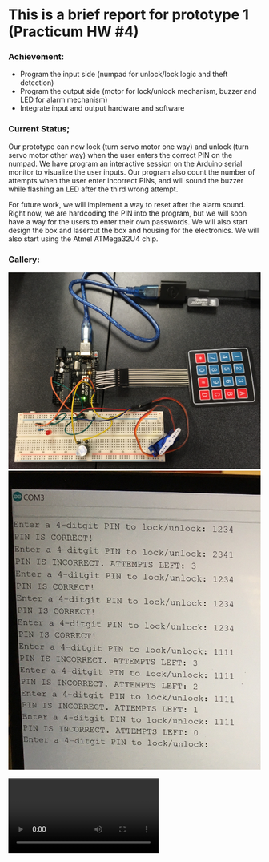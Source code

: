 # This is a brief report for prototype 1 (Practicum HW #4)

### Achievement:
- Program the input side (numpad for unlock/lock logic and theft detection)
- Program the output side (motor for lock/unlock mechanism, buzzer and LED for alarm mechanism)
- Integrate input and output hardware and software

### Current Status;
Our prototype can now lock (turn servo motor one way) and unlock (turn servo motor other way) when the user enters the correct PIN on the numpad. We have program an interactive session on the Arduino serial monitor to visualize the user inputs. Our program also count the number of attempts when the user enter incorrect PINs, and will sound the buzzer while flashing an LED after the third wrong attempt. 

For future work, we will implement a way to reset after the alarm sound. Right now, we are hardcoding the PIN into the program, but we will soon have a way for the users to enter their own passwords. We will also start design the box and lasercut the box and housing for the electronics. We will also start using the Atmel ATMega32U4 chip.

### Gallery:

![proto1_img](images/ece411_proto1_img0.jpeg)
![proto1_img](images/ece411_proto1_img1.jpeg)

![Link to video of our prototype 1](images/ece411_proto1_vid.MOV)
